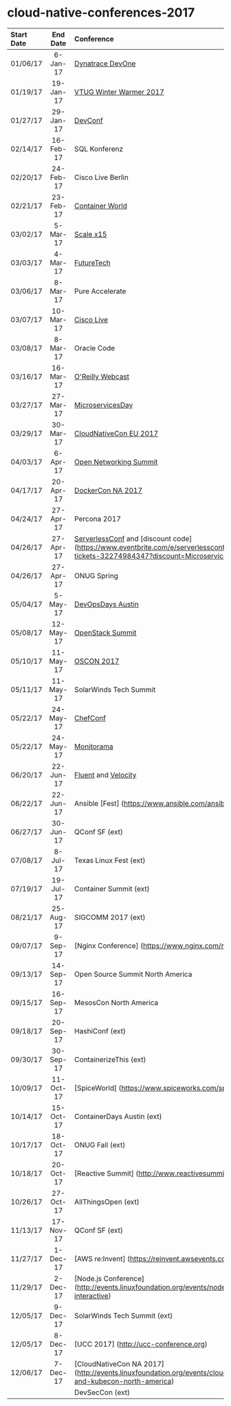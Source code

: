 # cloud-native-conferences-2017
| Start Date | End Date | Conference | Location | Partcipation |
| :--- | :---: | :--- | :--- | :---: |
|	01/06/17	|	6-Jan-17	|	[Dynatrace DevOne](https://devone.at)	|	Linz, AU	|	TBD	|
|	01/19/17	|	19-Jan-17	|	[VTUG Winter Warmer 2017](http://events.vtug.com)	|	Foxboro, MA	|	No	|
|	01/27/17	|	29-Jan-17	|	[DevConf](https://devconf.cz)	|	Brno, CZ	|	TBD	|
|	02/14/17	|	16-Feb-17	|	SQL Konferenz	|	Darmstadt, GE	|	Sponsoring	|
|	02/20/17	|	24-Feb-17	|	Cisco Live Berlin	|	Berlin, GE	|	Speaking (2)	|
|	02/21/17	|	23-Feb-17	|	[Container World](https://tmt.knect365.com/container-world/)	|	Santa Clara, CA	|	Speaking	|
|	03/02/17	|	5-Mar-17	|	[Scale x15](http://www.socallinuxexpo.org/scale/15x/)	|	Pasadena, CA	|	Speaking	|
|	03/03/17	|	4-Mar-17	|	[FutureTech](http://www.shacs.org/conf/)	|	Huntsville, TX	|	Speaking	|
|	03/06/17	|	8-Mar-17	|	Pure Accelerate	|	San Francisco, CA	|	Sponsoring	|
|	03/07/17	|	10-Mar-17	|	[Cisco Live](https://www.ciscolive.com/anz/)	|	Melbourne, AU	|	Speaking, Sponsoring	|
|	03/08/17	|	8-Mar-17	|	Oracle Code	|	Austin, TX	|	Attending	|
|	03/16/17	|	16-Mar-17	|	[O'Reilly Webcast](http://www.oreilly.com/pub/e/3864)	|	Austin, TX	|	Speaking	|
|	03/27/17	|	27-Mar-17	|	[MicroservicesDay](http://microservicesday.com)	|	New York, NY	|	No	|
|	03/29/17	|	30-Mar-17	|	[CloudNativeCon EU 2017](http://events.linuxfoundation.org/events/cloudnativecon-and-kubecon-europe)	|	Berlin, GE	|	TBD	|
|	04/03/17	|	6-Apr-17	|	[Open Networking Summit](http://events.linuxfoundation.org/events/open-networking-summit/)	|	Santa Clara, CA	|	TBD	|
|	04/17/17	|	20-Apr-17	|	[DockerCon NA 2017](http://2017.dockercon.com)	|	Austin, TX	|	Attending	|
|	04/24/17	|	27-Apr-17	|	Percona 2017	|	Santa Clara, CA	|	Sponsoring	|
|	04/26/17	|	27-Apr-17	|	[ServerlessConf](https://austin.serverlessconf.io/) and [discount code] (https://www.eventbrite.com/e/serverlessconf-austin-tickets-32274984347?discount=MicroservicesAustin10)	|	Austin, TX	|	Podcasting	|
|	04/26/17	|	27-Apr-17	|	ONUG Spring	|	San Francisco, CA	|	Attending	|
|	05/04/17	|	5-May-17	|	[DevOpsDays Austin](http://www.devopsdaysaustin.com)	|	Austin, TX	|	Speaking	|
|	05/08/17	|	12-May-17	|	[OpenStack Summit](https://www.openstack.org/summit)	|	Boston, MA	|	TBD	|
|	05/10/17	|	11-May-17	|	[OSCON 2017](https://conferences.oreilly.com/oscon/oscon-tx)	|	Austin, TX	|	Speaking	|
|	05/11/17	|	11-May-17	|	SolarWinds Tech Summit	|	Krakow, TX	|	Speaking	|
|	05/22/17	|	24-May-17	|	[ChefConf](https://chefconf.chef.io/2017/) 	|	Austin, TX	|	Attending	|
|	05/22/17	|	24-May-17	|	[Monitorama](http://monitorama.com)	|	Portland, OR	|	Sponsoring	|
|	06/20/17	|	22-Jun-17	|	[Fluent](https://conferences.oreilly.com/fluent/fl-ca) and [Velocity](https://conferences.oreilly.com/velocity/vl-ca)	|	San Jose, CA	|	Speaking	|
|	06/22/17	|	22-Jun-17	|	Ansible [Fest] (https://www.ansible.com/ansiblefest)	|	London, UK	|	No	|
|	06/27/17	|	30-Jun-17	|	QConf SF (ext)	|	New York, NY	|	TBD	|
|	07/08/17	|	8-Jul-17	|	Texas Linux Fest (ext)	|	Austin, TX	|	TBD	|
|	07/19/17	|	19-Jul-17	|	Container Summit (ext)	|	Austin, TX	|	Hosting	|
|	08/21/17	|	25-Aug-17	|	SIGCOMM 2017 (ext)	|	Los Angeles	|	TBD	|
|	09/07/17	|	9-Sep-17	|	[Nginx Conference] (https://www.nginx.com/nginxconf/)	|	Austin, TX	|	Speaking	|
|	09/13/17	|	14-Sep-17	|	Open Source Summit North America	|	Los Angeles, CA	|	TBD	|
|	09/15/17	|	16-Sep-17	|	MesosCon North America	|	Los Angeles, CA	|	TBD	|
|	09/18/17	|	20-Sep-17	|	HashiConf (ext)	|	Austin, TX	|	Yes	|
|	09/30/17	|	30-Sep-17	|	ContainerizeThis (ext)	|	Dallas, TX	|	TBD	|
|	10/09/17	|	11-Oct-17	|	[SpiceWorld] (https://www.spiceworks.com/spiceworld/)	|	Austin, TX	|	TBD	|
|	10/14/17	|	15-Oct-17	|	ContainerDays Austin (ext)	|	Austin, TX	|	Speaking	|
|	10/17/17	|	18-Oct-17	|	ONUG Fall (ext)	|	New York, NY	|	Attending	|
|	10/18/17	|	20-Oct-17	|	[Reactive Summit] (http://www.reactivesummit.org)	|	Austin, TX	|	TBD	|
|	10/26/17	|	27-Oct-17	|	AllThingsOpen (ext)	|	Raleigh, NC	|	Speaking	|
|	11/13/17	|	17-Nov-17	|	QConf SF (ext)	|	San Francisco, CA	|	TBD	|
|	11/27/17	|	1-Dec-17	|	[AWS re:Invent] (https://reinvent.awsevents.com)	|	Las Vegas, NV	|	Sponsoring	|
|	11/29/17	|	2-Dec-17	|	[Node.js Conference] (http://events.linuxfoundation.org/events/node-interactive)	|	Austin, TX	|	Attending	|
|	12/05/17	|	9-Dec-17	|	SolarWinds Tech Summit (ext)	|	Brno, CZ	|	Speaking	|
|	12/05/17	|	8-Dec-17	|	[UCC 2017] (http://ucc-conference.org)	|	Austin, TX	|	TBD	|
|	12/06/17	|	7-Dec-17	|	[CloudNativeCon NA 2017] (http://events.linuxfoundation.org/events/cloudnativecon-and-kubecon-north-america)	|	Austin, TX	|	Attending	|
|		|		|	DevSecCon (ext)	|	TBD	|	No	|
